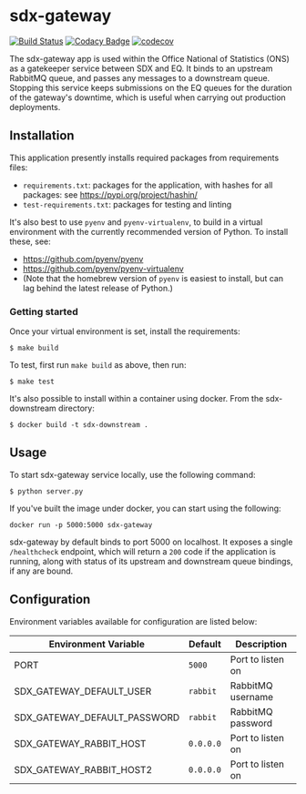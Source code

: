 # sdx-gateway

[![Build Status](https://github.com/ONSdigital/sdx-gateway/workflows/Build/badge.svg)](https://github.com/ONSdigital/sdx-gateway) [![Codacy Badge](https://api.codacy.com/project/badge/Grade/0d8f1899b0054322b9d0ec8f2bd62d86)](https://www.codacy.com/app/ons-sdc/sdx-gateway?utm_source=github.com&amp;utm_medium=referral&amp;utm_content=ONSdigital/sdx-gateway&amp;utm_campaign=Badge_Grade) [![codecov](https://codecov.io/gh/ONSdigital/sdx-gateway/branch/master/graph/badge.svg)](https://codecov.io/gh/ONSdigital/sdx-gateway)

The sdx-gateway app is used within the Office National of Statistics (ONS) as a gatekeeper service between SDX and EQ. It binds to an upstream RabbitMQ queue, and passes any messages to a downstream queue. Stopping this service keeps submissions on the EQ queues for the duration of the gateway's downtime, which is useful when carrying out production deployments.

## Installation
This application presently installs required packages from requirements files:
- `requirements.txt`: packages for the application, with hashes for all packages: see https://pypi.org/project/hashin/
- `test-requirements.txt`: packages for testing and linting

It's also best to use `pyenv` and `pyenv-virtualenv`, to build in a virtual environment with the currently recommended version of Python.  To install these, see:
- https://github.com/pyenv/pyenv
- https://github.com/pyenv/pyenv-virtualenv
- (Note that the homebrew version of `pyenv` is easiest to install, but can lag behind the latest release of Python.)

### Getting started
Once your virtual environment is set, install the requirements:
```shell
$ make build
```

To test, first run `make build` as above, then run:
```shell
$ make test
```

It's also possible to install within a container using docker. From the sdx-downstream directory:
```shell
$ docker build -t sdx-downstream .
```

## Usage

To start sdx-gateway service locally, use the following command:

```shell
$ python server.py
```

If you've built the image under docker, you can start using the following:

    docker run -p 5000:5000 sdx-gateway

sdx-gateway by default binds to port 5000 on localhost. It exposes a single `/healthcheck` endpoint, which will return a `200` code if the application is running, along with status of its upstream and downstream queue bindings, if any are bound.

## Configuration

Environment variables available for configuration are listed below:

| Environment Variable         | Default            | Description
|------------------------------|--------------------|----------------
| PORT                         | `5000`             | Port to listen on
| SDX_GATEWAY_DEFAULT_USER     | `rabbit`           | RabbitMQ username
| SDX_GATEWAY_DEFAULT_PASSWORD | `rabbit`           | RabbitMQ password
| SDX_GATEWAY_RABBIT_HOST      | `0.0.0.0`          | Port to listen on
| SDX_GATEWAY_RABBIT_HOST2     | `0.0.0.0`          | Port to listen on
